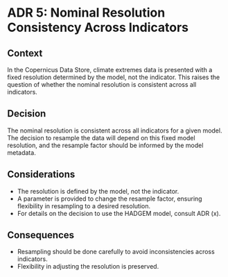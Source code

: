 # ADR 5: Nominal Resolution Consistency Across Indicators

## Context
In the Copernicus Data Store, climate extremes data is presented with a fixed resolution determined by the model, not the indicator. This raises the question of whether the nominal resolution is consistent across all indicators.

## Decision
The nominal resolution is consistent across all indicators for a given model. The decision to resample the data will depend on this fixed model resolution, and the resample factor should be informed by the model metadata.

## Considerations
- The resolution is defined by the model, not the indicator.
- A parameter is provided to change the resample factor, ensuring flexibility in resampling to a desired resolution.
- For details on the decision to use the HADGEM model, consult ADR (x).

## Consequences
- Resampling should be done carefully to avoid inconsistencies across indicators.
- Flexibility in adjusting the resolution is preserved.

